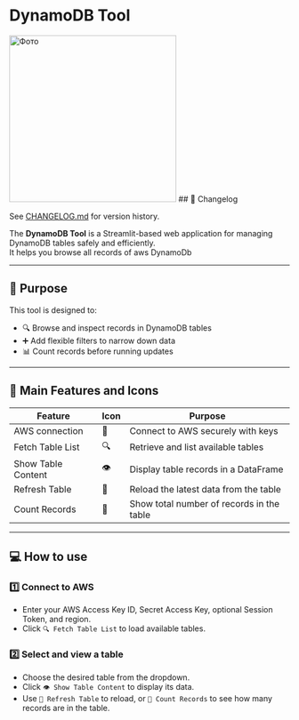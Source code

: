 # DynamoDB Tool

<img src="images/image.jpeg" alt="Фото" width="300"/>
## 📓 Changelog

See [CHANGELOG.md](./CHANGELOG.md) for version history.

The **DynamoDB Tool** is a Streamlit-based web application for managing DynamoDB tables safely and efficiently.  
It helps you browse all records of aws DynamoDb

---

## 🌟 Purpose

This tool is designed to:

- 🔍 Browse and inspect records in DynamoDB tables  
- ➕ Add flexible filters to narrow down data  
- 📊 Count records before running updates  

---

## 🚀 Main Features and Icons

| Feature                | Icon   | Purpose                                      |
|------------------------|--------|---------------------------------------------|
| AWS connection        | 🔐     | Connect to AWS securely with keys           |
| Fetch Table List      | 🔍     | Retrieve and list available tables          |
| Show Table Content    | 👁️     | Display table records in a DataFrame        |
| Refresh Table         | 🔄     | Reload the latest data from the table       |
| Count Records        | 🔢     | Show total number of records in the table   |
---

## 💻 How to use

### 1️⃣ Connect to AWS
- Enter your AWS Access Key ID, Secret Access Key, optional Session Token, and region.
- Click `🔍 Fetch Table List` to load available tables.

### 2️⃣ Select and view a table
- Choose the desired table from the dropdown.
- Click `👁️ Show Table Content` to display its data.
- Use `🔄 Refresh Table` to reload, or `🔢 Count Records` to see how many records are in the table.

